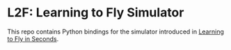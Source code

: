 # L2F: Learning to Fly Simulator

This repo contains Python bindings for the simulator introduced in [Learning to Fly in Seconds](https://arxiv.org/abs/2311.13081).

